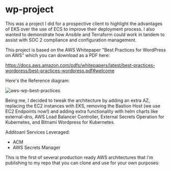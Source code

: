 # wp-project
This was a project I did for a prospective client to highlight the advantages of EKS over the use of ECS to improve their deployment process. 
I also wanted to demonstrate how Ansible and Terraform could work in tandem to assist with SOC 2 compliance and configuration management.

This project is based on the AWS Whitepaper "Best Practices for WordPress on AWS" which you can download as a PDF here:

https://docs.aws.amazon.com/pdfs/whitepapers/latest/best-practices-wordpress/best-practices-wordpress.pdf#welcome 

Here's the Reference diagram: 

![aws-wp-best-practices](https://github.com/user-attachments/assets/1eea8411-6c1f-4b3e-8ea2-419563ae18f9)

Being me, I decided to tweak the architecture by adding an extra AZ, replacing the EC2 instances with EKS, removing the Bastion Host (we use EC2 Endpoints now!) and adding extra functionality with helm charts like external-dns, AWS Load Balancer Controller, External Secrets Operation for Kubernetes, and Bitnami Wordpress for Kubernetes. 

Additoanl Services Leveraged:
- ACM 
- AWS Secrets Manager 

This is the first of several production ready AWS architectures that I'm publishing to my repo that you can clone and use for your own purposes:
